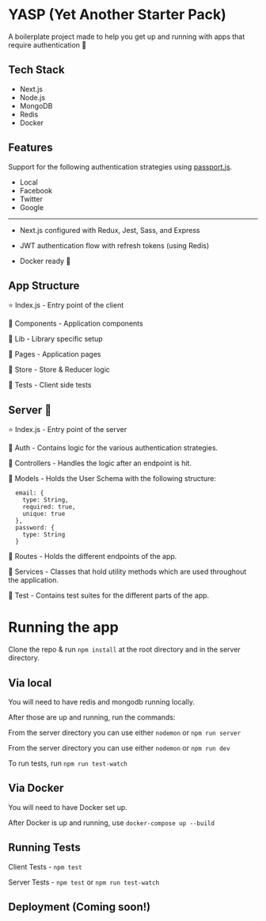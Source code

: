 # YASP (Yet Another Starter Pack)

A boilerplate project made to help you get up and running with apps that require authentication 🚀

## Tech Stack

- Next.js
- Node.js
- MongoDB
- Redis
- Docker

## Features

Support for the following authentication strategies using [passport.js](http://www.passportjs.org/).

- Local
- Facebook
- Twitter
- Google

---

- Next.js configured with Redux, Jest, Sass, and Express

- JWT authentication flow with refresh tokens (using Redis)

- Docker ready 🐳

## App Structure

⭐️ Index.js - Entry point of the client

📁 Components - Application components

📁 Lib - Library specific setup

📁 Pages - Application pages

📁 Store - Store & Reducer logic

📁 Tests - Client side tests

## Server 📁

⭐️ Index.js - Entry point of the server

📁 Auth - Contains logic for the various authentication strategies.

📁 Controllers - Handles the logic after an endpoint is hit.

📁 Models - Holds the User Schema with the following structure:

```
  email: {
    type: String,
    required: true,
    unique: true
  },
  password: {
    type: String
  }
```

📁 Routes - Holds the different endpoints of the app.

📁 Services - Classes that hold utility methods which are used throughout the application.

📁 Test - Contains test suites for the different parts of the app.

# Running the app

Clone the repo & run `npm install` at the root directory and in the server directory.

## Via local

You will need to have redis and mongodb running locally.

After those are up and running, run the commands:

From the server directory you can use either `nodemon` or `npm run server`

From the server directory you can use either `nodemon` or `npm run dev`

To run tests, run `npm run test-watch`

## Via Docker

You will need to have Docker set up.

After Docker is up and running, use `docker-compose up --build`

## Running Tests

Client Tests - `npm test`

Server Tests - `npm test` or `npm run test-watch`

## Deployment (Coming soon!)
